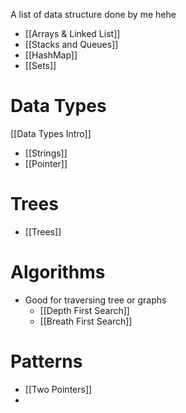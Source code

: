 A list of data structure done by me hehe
* [[Arrays & Linked List]]
* [[Stacks and Queues]]
* [[HashMap]]
* [[Sets]]
# Data Types
[[Data Types Intro]]
* [[Strings]]
* [[Pointer]]
# Trees
* [[Trees]]
# Algorithms
* Good for traversing tree or graphs 
	* [[Depth First Search]]
	* [[Breath First Search]]
# Patterns
* [[Two Pointers]]
* 


